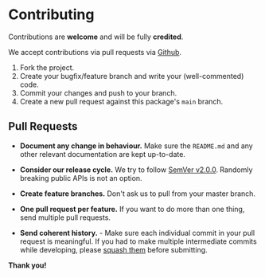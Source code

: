 # Contributing

Contributions are **welcome** and will be fully **credited**.

We accept contributions via pull requests via
[Github](https://github.com/nedoto/nedoto-cli).

1. Fork the project.
2. Create your bugfix/feature branch and write your (well-commented) code.
3. Commit your changes and push to your branch.
4. Create a new pull request against this package's `main` branch.

## Pull Requests

- **Document any change in behaviour.**  Make sure the `README.md` and any other relevant documentation are kept
  up-to-date.

- **Consider our release cycle.**  We try to follow [SemVer v2.0.0](http://semver.org/). Randomly breaking public APIs
  is not an option.

- **Create feature branches.**  Don't ask us to pull from your master branch.

- **One pull request per feature.**  If you want to do more than one thing, send multiple pull requests.

- **Send coherent history.** - Make sure each individual commit in your pull request is meaningful.
  If you had to make multiple intermediate commits while developing, please
  [squash them](http://www.git-scm.com/book/en/v2/Git-Tools-Rewriting-History#Changing-Multiple-Commit-Messages)
  before submitting.

**Thank you!**
